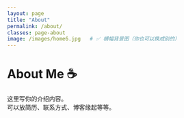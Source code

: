 ```yaml
---
layout: page
title: "About"
permalink: /about/
classes: page-about
image: /images/home6.jpg   # ✅ 横幅背景图（你也可以换成别的）
---
```


# About Me ☕️

这里写你的介绍内容。  
可以放简历、联系方式、博客缘起等等。